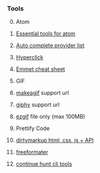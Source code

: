 ### Tools

0.  Atom


  0. [Essential tools for atom](https://www.sitepoint.com/10-essential-atom-add-ons/)
  0. [Auto complete provider list](https://github.com/atom/autocomplete-plus/wiki/Autocomplete-Providers)
  0. [Hyperclick](https://atom.io/packages/hyperclick)
  0. [Emmet cheat sheet](https://docs.emmet.io/cheat-sheet/)


0.  GIF

  0.  [makeagif](http://makeagif.com/video-to-gif) support url
  0.  [giphy](https://giphy.com/create/gifmaker) support url
  0.  [ezgif](https://giphy.com/create/gifmaker) file only (max 100MB)


0.  Prettify Code

  0.  [dirtymarkup html, css, js + API](https://dirtymarkup.com/)
  0.  [freeformater](https://www.freeformatter.com)
  0.  [continue hunt cli tools](https://www.google.co.id/search?q=html+pretty+print+npm&oq=html+pretty+print+npm&gs_l=psy-ab.3..33i22i29i30k1.12784.15800.0.16882.9.9.0.0.0.0.283.1215.2j4j2.8.0....0...1.1.64.psy-ab..1.8.1211...0j35i39k1j0i22i10i30k1.7WO0l7iA_WE)
